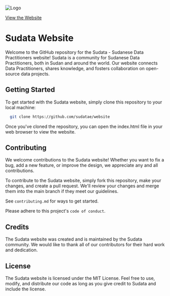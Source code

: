 
![Logo](https://github.com/opensudan/website/blob/c415052d9c01bd4dbf6232fe9d79e055bb3e94b4/img/logo.png)


[View the Website](https://data.sd)

# Sudata Website

Welcome to the GitHub repository for the Sudata - Sudanese Data Practitioners website! Sudata is a community for Sudanese Data Practitioners, both in Sudan and around the world. Our website connects Data Practitioners, shares knowledge, and fosters collaboration on open-source data projects.

## Getting Started
To get started with the Sudata website, simply clone this repository to your local machine:




```bash
  git clone https://github.com/sudatae/website
```
Once you've cloned the repository, you can open the index.html file in your web browser to view the website.
## Contributing

We welcome contributions to the Sudata website! Whether you want to fix a bug, add a new feature, or improve the design, we appreciate any and all contributions.

To contribute to the Sudata website, simply fork this repository, make your changes, and create a pull request. We'll review your changes and merge them into the main branch if they meet our guidelines.

See `contributing.md` for ways to get started.

Please adhere to this project's `code of conduct`.


## Credits
The Sudata website was created and is maintained by the Sudata community. We would like to thank all of our contributors for their hard work and dedication.

## License
The Sudata website is licensed under the MIT License. Feel free to use, modify, and distribute our code as long as you give credit to Sudata and include the license.


